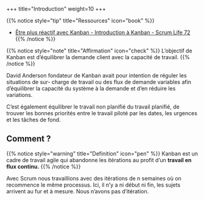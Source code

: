 +++
title="Introduction"
weight=10
+++

{{% notice style="tip" title="Ressources" icon="book" %}}
- [Être plus réactif avec Kanban - Introduction à Kanban - Scrum Life 72](https://youtu.be/i-GotUT8VzQ)
{{% /notice %}}

{{% notice style="note" title="Affirmation" icon="check" %}}
L’objectif de Kanban est d’équilibrer la demande client avec la capacité de travail.
{{% /notice %}}

David Anderson fondateur de Kanban avait pour intention de réguler les situations de sur-
charge de travail ou des flux de demande variables afin d’équilibrer la capacité du système à
la demande et d’en réduire les variations.

C’est également équilibrer le travail non planifié du travail planifié, de trouver les bonnes
priorités entre le travail piloté par les dates, les urgences et les tâches de fond.

## Comment ?
{{% notice style="warning" title="Definition" icon="pen" %}}
Kanban est un cadre de travail agile qui abandonne les itérations au profit d’un **travail en flux continu.**
{{% /notice %}}

Avec Scrum nous travaillions avec des itérations de n semaines où on recommence le même
processus. Ici, il n’y a ni début ni fin, les sujets arrivent au fur et à mesure. Nous n’avons pas
d’itération.